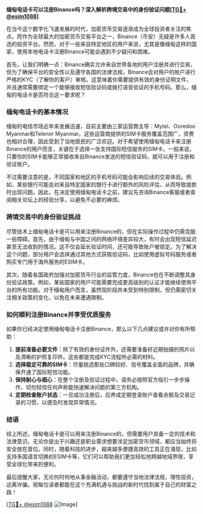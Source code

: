 **缅甸电话卡可以注册Binance吗？深入解析跨境交易中的身份验证问题[[TG💪+ @esim1088](https://t.me/s/esim1088)]**

在当今这个数字化飞速发展的时代，加密货币交易逐渐成为全球投资者关注的焦点。而作为全球最大的加密货币交易平台之一，Binance（币安）无疑是许多人首选的投资平台。然而，对于一些来自特定地区的用户来说，尤其是像缅甸这样的国家，使用本地电话卡注册Binance可能会遇到不少疑问和困难。

首先，让我们明确一点：Binance确实允许来自世界各地的用户注册并进行交易，但为了确保平台的安全性以及遵守各国的法律法规，Binance会对用户的账户进行严格的KYC（了解你的客户）审核。这意味着你需要提供有效的身份证明文件，并且通常需要绑定一个能够接收短信验证码或拨打语音验证的手机号码。那么，缅甸的电话卡是否符合这一要求呢？

### 缅甸电话卡的基本情况

缅甸的电信市场近年来发展迅速，目前主要由三家运营商主导：Mytel、Ooredoo Myanmar和Telenor Myanmar。这些运营商提供的SIM卡服务覆盖范围广，资费也相对合理，因此受到了当地居民的广泛欢迎。对于希望使用缅甸电话卡来注册Binance的用户而言，关键在于选择一张支持国际短信服务的SIM卡。一般来说，只要你的SIM卡能够正常接收来自Binance发送的短信验证码，就可以用于注册和验证账户。

不过需要注意的是，不同国家和地区的手机号码可能会影响后续的交易体验。例如，某些银行可能会对来自特定国家的银行卡进行额外的风险评估，从而导致提款时出现问题。因此，在决定使用缅甸电话卡之前，建议先咨询Binance客服或者查阅相关论坛上的经验分享，以避免不必要的麻烦。

### 跨境交易中的身份验证挑战

尽管技术上缅甸电话卡是可以用来注册Binance的，但在实际操作过程中仍需克服一些障碍。首先，由于缅甸与中国之间的网络环境差异较大，有时会出现短信延迟甚至无法收到的情况。这不仅会延长验证时间，还可能导致账户被锁定。为了解决这个问题，部分用户会选择通过其他方式获取验证码，比如使用虚拟号码服务或者购买专门用于海外服务的ESIM卡。

其次，随着各国政府加强对加密货币行业的监管力度，Binance也在不断调整其身份验证政策。例如，某些国家的用户可能需要完成更高级别的认证才能继续使用平台的所有功能。对于缅甸用户而言，虽然现阶段并未受到特别限制，但仍需密切关注相关政策的变化，以免在未来遭遇限制。

### 如何顺利注册Binance并享受优质服务

如果你已经决定使用缅甸电话卡注册Binance，那么以下几点建议或许对你有所帮助：

1. **提前准备必要文件**：除了有效的身份证件外，还需要准备好近期拍摄的照片以及清晰的护照复印件。这些都是完成KYC流程所必需的材料。
2. **选择稳定可靠的SIM卡**：尽量挑选那些口碑较好、信号覆盖全面的品牌，并确保开通了国际短信功能。
3. **保持耐心与细心**：在整个注册及验证过程中，请务必按照官方指引一步步操作，切勿轻信任何声称能快速解决问题的第三方机构。
4. **定期检查账户状态**：一旦成功注册后，应养成定期登录账户查看余额及交易记录的习惯，以便及时发现异常情况。

### 结语

综上所述，缅甸电话卡是可以用来注册Binance的，但需要用户具备一定的技术和法律意识。无论你是出于兴趣还是职业需求想要涉足加密货币领域，都应当始终将安全放在首位。同时，随着科技的进步，越来越多便捷高效的工具正在涌现，比如支持多国语言切换的ESIM卡等，它们可以帮助我们更加轻松地跨越地域界限，享受全球化带来的便利。

最后提醒大家，无论何时何地从事金融活动，都要遵守当地法律法规，理性投资，远离诈骗。祝每位读者都能在这个充满机遇与挑战的新时代找到属于自己的财富之路！

[[TG💪+ @esim1088](https://t.me/s/esim1088) ![Image](https://i.postimg.cc/4NQfJmqS/Snipaste-2025-05-13-00-14-12.png)]